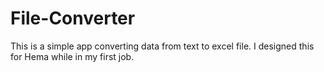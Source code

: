 # File-Converter
This is a simple app  converting data from text to excel file. I designed this for Hema while in my first job.
